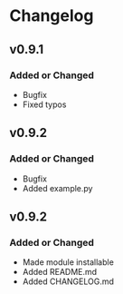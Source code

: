 # Changelog

## v0.9.1
### Added or Changed
- Bugfix
- Fixed typos

## v0.9.2
### Added or Changed
- Bugfix
- Added example.py

## v0.9.2
### Added or Changed
- Made module installable
- Added README.md
- Added CHANGELOG.md